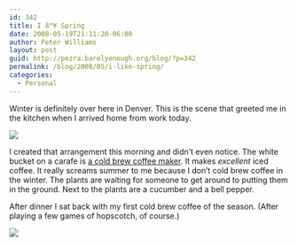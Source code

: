 ```yaml
---
id: 342
title: I â™¥ Spring
date: 2008-05-19T21:11:20-06:00
author: Peter Williams
layout: post
guid: http://pezra.barelyenough.org/blog/?p=342
permalink: /blog/2008/05/i-like-spring/
categories:
  - Personal
---
```

Winter is definitely over here in Denver. This is the scene that greeted me in the kitchen when I arrived home from work today.

![](/blog/wp-content/uploads/2008/05/summer-still-life.jpg) 

I created that arrangement this morning and didn&#8217;t even notice. The white bucket on a carafe is [a cold brew coffee maker](http://www.toddyproducts.com/shop/product.php?productId=67). It makes _excellent_ iced coffee. It really screams summer to me because I don&#8217;t cold brew coffee in the winter. The plants are waiting for someone to get around to putting them in the ground. Next to the plants are a cucumber and a bell pepper.

After dinner I sat back with my first cold brew coffee of the season. (After playing a few games of hopscotch, of course.)

![](/blog/wp-content/uploads/2008/05/backyard.jpg)